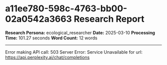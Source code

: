 # a11ee780-598c-4763-bb00-02a0542a3663 Research Report

**Research Persona:** ecological_researcher
**Date:** 2025-03-10
**Processing Time:** 101.27 seconds
**Word Count:** 12 words

---

Error making API call: 503 Server Error: Service Unavailable for url: https://api.perplexity.ai/chat/completions